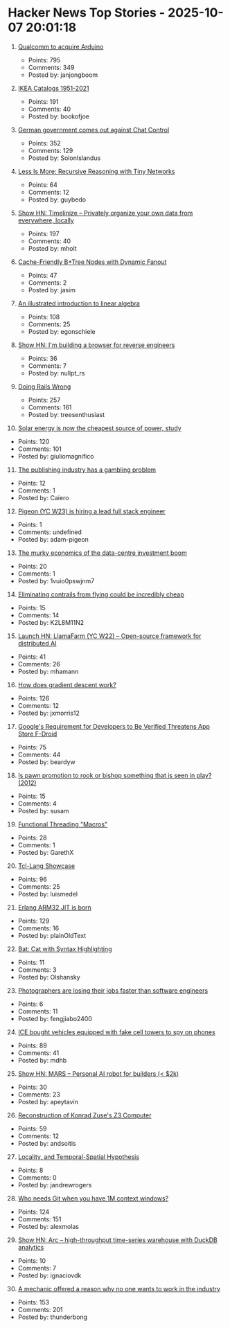 # Hacker News Top Stories - 2025-10-07 20:01:18

1. [Qualcomm to acquire Arduino](https://www.qualcomm.com/news/releases/2025/10/qualcomm-to-acquire-arduino-accelerating-developers--access-to-i)
   - Points: 795
   - Comments: 349
   - Posted by: janjongboom

2. [IKEA Catalogs 1951-2021](https://ikeamuseum.com/en/explore/ikea-catalogue/)
   - Points: 191
   - Comments: 40
   - Posted by: bookofjoe

3. [German government comes out against Chat Control](https://xcancel.com/paddi_hansen/status/1975595307800142205)
   - Points: 352
   - Comments: 129
   - Posted by: SolonIslandus

4. [Less Is More: Recursive Reasoning with Tiny Networks](https://arxiv.org/abs/2510.04871)
   - Points: 64
   - Comments: 12
   - Posted by: guybedo

5. [Show HN: Timelinize – Privately organize your own data from everywhere, locally](https://timelinize.com)
   - Points: 197
   - Comments: 40
   - Posted by: mholt

6. [Cache-Friendly B+Tree Nodes with Dynamic Fanout](https://jacobsherin.com/posts/2025-08-18-bplustree-struct-hack/)
   - Points: 47
   - Comments: 2
   - Posted by: jasim

7. [An illustrated introduction to linear algebra](https://www.ducktyped.org/p/an-illustrated-introduction-to-linear)
   - Points: 108
   - Comments: 25
   - Posted by: egonschiele

8. [Show HN: I'm building a browser for reverse engineers](https://nullpt.rs/reverse-engineering-browser)
   - Points: 36
   - Comments: 7
   - Posted by: nullpt_rs

9. [Doing Rails Wrong](https://www.bananacurvingmachine.com/articles/you-re-doing-rails-wrong)
   - Points: 257
   - Comments: 161
   - Posted by: treesenthusiast

10. [Solar energy is now the cheapest source of power, study](https://www.surrey.ac.uk/news/solar-energy-now-worlds-cheapest-source-power-surrey-study-finds)
   - Points: 120
   - Comments: 101
   - Posted by: giuliomagnifico

11. [The publishing industry has a gambling problem](https://thewalrus.ca/the-publishing-industry-has-a-gambling-problem/)
   - Points: 12
   - Comments: 1
   - Posted by: Caiero

12. [Pigeon (YC W23) is hiring a lead full stack engineer](https://www.ycombinator.com/companies/pigeon/jobs/sjuJOg3-lead-full-stack-software-engineer-remote-us)
   - Points: 1
   - Comments: undefined
   - Posted by: adam-pigeon

13. [The murky economics of the data-centre investment boom](https://www.economist.com/business/2025/09/30/the-murky-economics-of-the-data-centre-investment-boom)
   - Points: 20
   - Comments: 1
   - Posted by: 1vuio0pswjnm7

14. [Eliminating contrails from flying could be incredibly cheap](https://www.sustainabilitybynumbers.com/p/eliminating-contrails)
   - Points: 15
   - Comments: 14
   - Posted by: K2L8M11N2

15. [Launch HN: LlamaFarm (YC W22) – Open-source framework for distributed AI](https://github.com/llama-farm/llamafarm)
   - Points: 41
   - Comments: 26
   - Posted by: mhamann

16. [How does gradient descent work?](https://centralflows.github.io/part1/)
   - Points: 126
   - Comments: 12
   - Posted by: jxmorris12

17. [Google's Requirement for Developers to Be Verified Threatens App Store F-Droid](https://www.techdirt.com/2025/10/07/googles-requirement-for-all-android-developers-to-register-and-be-verified-threatens-to-close-down-open-source-app-store-f-droid/)
   - Points: 75
   - Comments: 44
   - Posted by: beardyw

18. [Is pawn promotion to rook or bishop something that is seen in play? (2012)](https://boardgames.stackexchange.com/questions/6739/is-pawn-promotion-to-rook-or-bishop-something-that-is-seen-in-play)
   - Points: 15
   - Comments: 4
   - Posted by: susam

19. [Functional Threading "Macros"](https://aartaka.me/threading.html)
   - Points: 28
   - Comments: 1
   - Posted by: GarethX

20. [Tcl-Lang Showcase](https://wiki.tcl-lang.org/page/Showcase)
   - Points: 96
   - Comments: 25
   - Posted by: luismedel

21. [Erlang ARM32 JIT is born](https://www.grisp.org/blog/posts/2025-10-07-jit-arm32.3)
   - Points: 129
   - Comments: 16
   - Posted by: plainOldText

22. [Bat: Cat with Syntax Highlighting](https://github.com/sharkdp/bat)
   - Points: 11
   - Comments: 3
   - Posted by: Olshansky

23. [Photographers are losing their jobs faster than software engineers](https://photowand.ai/packs)
   - Points: 6
   - Comments: 11
   - Posted by: fengjiabo2400

24. [ICE bought vehicles equipped with fake cell towers to spy on phones](https://techcrunch.com/2025/10/07/ice-bought-vehicles-equipped-with-fake-cell-towers-to-spy-on-phones/)
   - Points: 89
   - Comments: 41
   - Posted by: mdhb

25. [Show HN: MARS – Personal AI robot for builders (< $2k)](undefined)
   - Points: 30
   - Comments: 23
   - Posted by: apeytavin

26. [Reconstruction of Konrad Zuse's Z3 Computer](https://dcmlr.inf.fu-berlin.de/rojas/index.html%3Fp=560.html)
   - Points: 59
   - Comments: 12
   - Posted by: andsoitis

27. [Locality, and Temporal-Spatial Hypothesis](https://brooker.co.za/blog/2025/10/05/locality.html)
   - Points: 8
   - Comments: 0
   - Posted by: jandrewrogers

28. [Who needs Git when you have 1M context windows?](https://www.alexmolas.com/2025/07/28/unexpected-benefit-llm.html)
   - Points: 124
   - Comments: 151
   - Posted by: alexmolas

29. [Show HN: Arc – high-throughput time-series warehouse with DuckDB analytics](https://github.com/Basekick-Labs/arc)
   - Points: 10
   - Comments: 7
   - Posted by: ignaciovdk

30. [A mechanic offered a reason why no one wants to work in the industry](https://www.motor1.com/news/774805/ford-ceo-complains-shortage-mechanics/)
   - Points: 153
   - Comments: 201
   - Posted by: thunderbong

